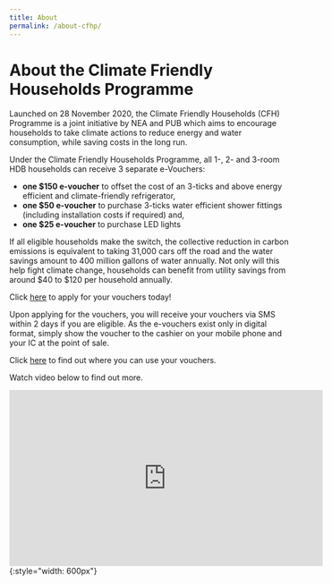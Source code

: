 ```yaml
---
title: About
permalink: /about-cfhp/
---
```

# About the Climate Friendly Households Programme
Launched on 28 November 2020, the Climate Friendly Households (CFH) Programme is a joint initiative by NEA and PUB which aims to encourage households to take climate actions to reduce energy and water consumption, while saving costs in the long run.

Under the Climate Friendly Households Programme, all 1-, 2- and 3-room HDB households can receive 3 separate e-Vouchers:
- **one $150 e-voucher** to offset the cost of an 3-ticks and above energy efficient and climate-friendly refrigerator,
- **one $50 e-voucher** to purchase 3-ticks water efficient shower fittings (including installation costs if required) and,
- **one $25 e-voucher** to purchase LED lights

If all eligible households make the switch, the collective reduction in carbon emissions is equivalent to taking 31,000 cars off the road and the water savings amount to 400 million gallons of water annually. Not only will this help fight climate change, households can benefit from utility savings from around $40 to $120 per household annually.

Click [here](https://go.gov.sg/register-cfhp-vouchers) to apply for your vouchers today! 

Upon applying for the vouchers, you will receive your vouchers via SMS within 2 days if you are eligible. As the e-vouchers exist only in digital format, simply show the voucher to the cashier on your mobile phone and your IC at the point of sale. 

Click [here](https://www.climate-friendly-households.gov.sg/retailers/list-of-retailers/) to find out where you can use your vouchers. 

Watch video below to find out more.

<iframe width="560" height="315" src="https://www.youtube.com/embed/wZbvUokJTNI" frameborder="0" allow="accelerometer; autoplay; clipboard-write; encrypted-media; gyroscope; picture-in-picture" allowfullscreen></iframe> {:style="width: 600px"}
